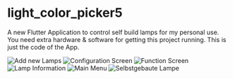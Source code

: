 # light_color_picker5

A new Flutter Application to control self build lamps for my personal use.
You need extra hardware & software for getting this project running. This is just the code of the App.

![Add new Lamps](https://user-images.githubusercontent.com/51674496/134729513-4efc89da-1d80-4a38-af13-4d372d1f9cc9.png=250x250)
![Configuration Screen](https://user-images.githubusercontent.com/51674496/134729517-677becea-9b5c-48bd-8293-e4361bbf0037.png)
![Function Screen](https://user-images.githubusercontent.com/51674496/134729522-294005c8-7e24-4011-a8aa-7553367cb9c5.png)
![Lamp Information](https://user-images.githubusercontent.com/51674496/134729525-0653a0a8-f1d6-4f0d-9b21-55e51862eff8.png)
![Main Menu](https://user-images.githubusercontent.com/51674496/134729526-741f530e-b8cb-4d88-b0f4-905b00f0a9a7.png)
![Selbstgebaute Lampe](https://user-images.githubusercontent.com/51674496/134729527-d80c3574-a17c-447d-9887-8a655e48b8af.jpg)
